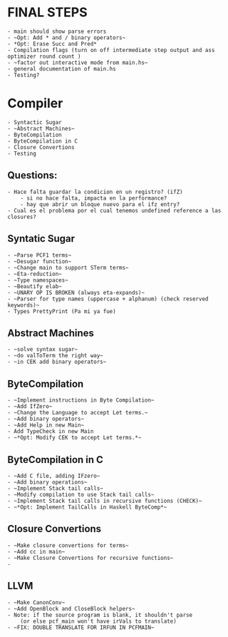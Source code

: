 # FINAL STEPS
    - main should show parse errors
    - ~Opt: Add * and / binary operators~
    - *Opt: Erase Succ and Pred* 
    - Compilation flags (turn on off intermediate step output and ass optimizer round count )
    - ~factor out interactive mode from main.hs~ 
    - general documentation of main.hs
    - Testing?


# Compiler
	- Syntactic Sugar
	- ~Abstract Machines~
    - ByteCompilation
    - ByteCompilation in C
    - Closure Convertions
    - Testing
    
## Questions:
    - Hace falta guardar la condicion en un registro? (ifZ)
        - si no hace falta, impacta en la performance?
        - hay que abrir un bloque nuevo para el ifz entry?
    - Cual es el problema por el cual tenemos undefined reference a las closures?

## Syntatic Sugar
	- ~Parse PCF1 terms~
	- ~Desugar function~
	- ~Change main to support STerm terms~
	- ~Eta-reduction~
	- ~Type namespaces~
	- ~Beautify elab~
	- ~UNARY OP IS BROKEN (always eta-expands)~
	- ~Parser for type names (uppercase + alphanum) (check reserved keywords)~
    - Types PrettyPrint (Pa mi ya fue)


## Abstract Machines
	- ~solve syntax sugar~
	- ~do valToTerm the right way~
	- ~in CEK add binary operators~

## ByteCompilation
    - ~Implement instructions in Byte Compilation~
    - ~Add IfZero~
    - ~Change the Language to accept Let terms.~
    - ~Add binary operators~
    - ~Add Help in new Main~
    - Add TypeCheck in new Main
    - ~*Opt: Modify CEK to accept Let terms.*~
    

## ByteCompilation in C
    - ~Add C file, adding IFzero~
    - ~Add binary operations~
    - ~Implement Stack tail calls~
    - ~Modify compilation to use Stack tail calls~
    - ~Implement Stack tail calls in recursive functions (CHECK)~
    - ~*Opt: Implement TailCalls in Haskell ByteComp*~
    

## Closure Convertions
    - ~Make closure convertions for terms~
    - ~Add cc in main~
    - ~Make Closure Convertions for recursive functions~
    - 


## LLVM
    - ~Make CanonConv~
    - ~Add OpenBlock and CloseBlock helpers~
    - Note: if the source program is blank, it shouldn't parse 
        (or else pcf_main won't have irVals to translate)
    - ~FIX: DOUBLE TRANSLATE FOR IRFUN IN PCFMAIN~